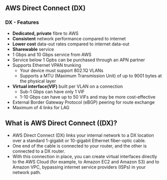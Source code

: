 ## AWS Direct Connect (DX)

### DX - Features
* **Dedicated, private** fibre to AWS
* **Consistent** network performance compared to internet
* **Lower cost** data-out rates compared to internet data-out
* **Sharewable** service
* 1 Gbps and 10 Gbps service from AWS
* Service below 1 Gpbs can be purchased through an APN partner
* Supports Ethernet VPAN trunking
  * Your device must support 802.1Q VLANs
  * Supports a MTU (Maximum Transmission Unit) of up to 9001 bytes at the physical layer
* **Virtual interface(VIF)** built per VLAN on a connection
  * Sub-1 Gbps can have only 1 VIF
  * 1-10 Gbps can have up to 50 VIFs and may be more cost-effective
* External Border Gateway Protocol (eBGP) peering for route exchange
* Maximum of 4 links for LAG

## What is AWS Direct Connect ((DX)?
* AWS Direct Connect (DX) links your internal network to a DX location over a standard 1-gigabit or 10-gigabit Ethernet fiber-optic cable.
* One end of the cable is connected to your router, and the other is connected to a DX router.
* With this connection in place, you can create virtual interfaces directly to the AWS Cloud (for example, to Amazon EC2 and Amazon S3) and to Amazon VPC, bypassing internet service providers (ISPs) in your network path.
